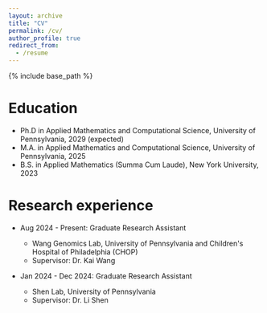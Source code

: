 ```yaml
---
layout: archive
title: "CV"
permalink: /cv/
author_profile: true
redirect_from:
  - /resume
---
```


{% include base_path %}

Education
======
* Ph.D in Applied Mathematics and Computational Science, University of Pennsylvania, 2029 (expected)
* M.A. in Applied Mathematics and Computational Science, University of Pennsylvania, 2025
* B.S. in Applied Mathematics (Summa Cum Laude), New York University, 2023

Research experience
======
* Aug 2024 - Present: Graduate Research Assistant
  * Wang Genomics Lab, University of Pennsylvania and Children's Hospital of Philadelphia (CHOP) 
  * Supervisor: Dr. Kai Wang

* Jan 2024 - Dec 2024: Graduate Research Assistant
  * Shen Lab, University of Pennsylvania
  * Supervisor: Dr. Li Shen

  

